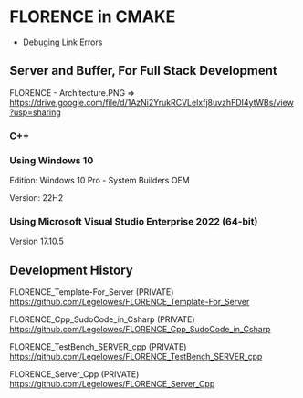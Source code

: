 # FLORENCE in CMAKE

- Debuging Link Errors

## Server and Buffer, For Full Stack Development
FLORENCE - Architecture.PNG => https://drive.google.com/file/d/1AzNi2YrukRCVLelxfj8uvzhFDI4ytWBs/view?usp=sharing

### C++


### Using Windows 10
Edition: Windows 10 Pro - System Builders OEM

Version: 22H2

### Using Microsoft Visual Studio Enterprise 2022 (64-bit) 

Version 17.10.5

## Development History
FLORENCE_Template-For_Server (PRIVATE)
https://github.com/Legelowes/FLORENCE_Template-For_Server

FLORENCE_Cpp_SudoCode_in_Csharp (PRIVATE)
https://github.com/Legelowes/FLORENCE_Cpp_SudoCode_in_Csharp

FLORENCE_TestBench_SERVER_cpp (PRIVATE)
https://github.com/Legelowes/FLORENCE_TestBench_SERVER_cpp

FLORENCE_Server_Cpp (PRIVATE)
https://github.com/Legelowes/FLORENCE_Server_Cpp
